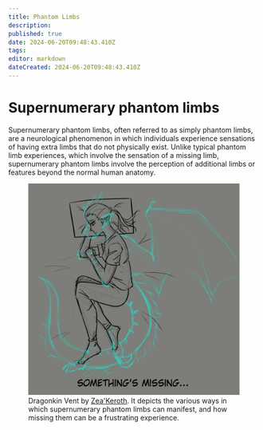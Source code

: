 ```yaml
---
title: Phantom Limbs
description: 
published: true
date: 2024-06-20T09:48:43.410Z
tags: 
editor: markdown
dateCreated: 2024-06-20T09:48:43.410Z
---
```


# Supernumerary phantom limbs
Supernumerary phantom limbs, often referred to as simply phantom limbs, are a neurological phenomenon in which individuals experience sensations of having extra limbs that do not physically exist. Unlike typical phantom limb experiences, which involve the sensation of a missing limb, supernumerary phantom limbs involve the perception of additional limbs or features beyond the normal human anatomy.

<figure>
  <img src="/dragonkin_vent_zykeroth.png" alt="Dragonkin Vent by Zea'Keroth"/>
  <figcaption>Dragonkin Vent by <a href="https://www.tumblr.com/zykeroth/">Zea'Keroth</a>. It depicts the various ways in which supernumerary phantom limbs can manifest, and how missing them can be a frustrating experience.</figcaption>
</figure>